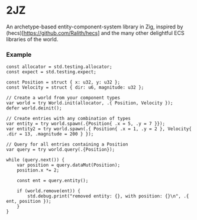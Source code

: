 # 2JZ

An archetype-based entity-component-system library in Zig, inspired by
(hecs)[https://github.com/Ralith/hecs] and the many other delightful ECS
libraries of the world.

### Example

```zig
const allocator = std.testing.allocator;
const expect = std.testing.expect;

const Position = struct { x: u32, y: u32 };
const Velocity = struct { dir: u6, magnitude: u32 };

// Create a world from your component types
var world = try World.init(allocator, .{ Position, Velocity });
defer world.deinit();

// Create entries with any combination of types
var entity = try world.spawn(.{Position{ .x = 5, .y = 7 }});
var entity2 = try world.spawn(.{ Position{ .x = 1, .y = 2 }, Velocity{ .dir = 13, .magnitude = 200 } });

// Query for all entries containing a Position
var query = try world.query(.{Position});

while (query.next()) {
    var position = query.dataMut(Position);
    position.x *= 2;

    const ent = query.entity();

    if (world.remove(ent)) {
        std.debug.print("removed entity: {}, with position: {}\n", .{ ent, position });
    }
}
```
